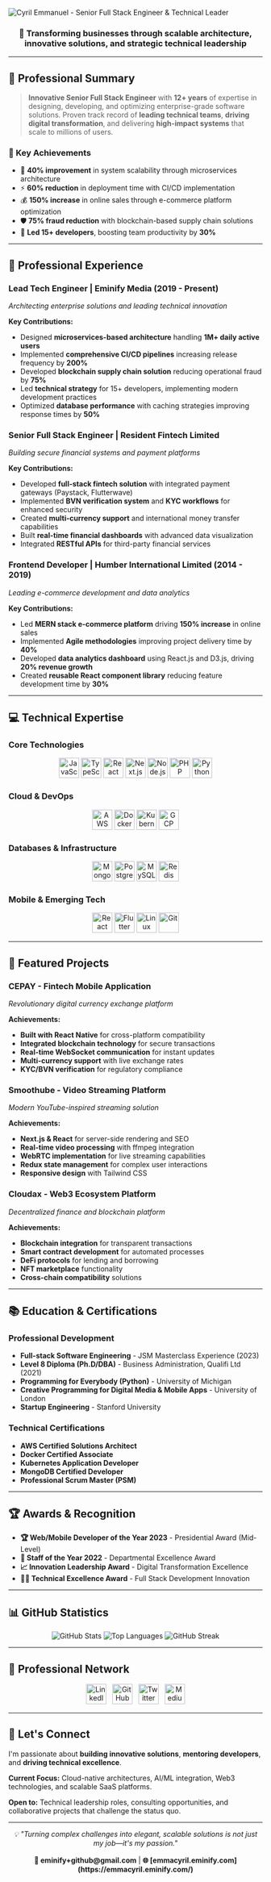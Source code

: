 ![Cyril Emmanuel - Senior Full Stack Engineer & Technical Leader](/assets/banner.svg)

<div align="center">
  <h3>🚀 Transforming businesses through scalable architecture, innovative solutions, and strategic technical leadership</h3>
</div>

---

## 🎯 Professional Summary

> **Innovative Senior Full Stack Engineer** with **12+ years** of expertise in designing, developing, and optimizing enterprise-grade software solutions. Proven track record of **leading technical teams**, **driving digital transformation**, and delivering **high-impact systems** that scale to millions of users.

### 💼 Key Achievements
- 🔧 **40% improvement** in system scalability through microservices architecture
- ⚡ **60% reduction** in deployment time with CI/CD implementation  
- 💰 **150% increase** in online sales through e-commerce platform optimization
- 🛡️ **75% fraud reduction** with blockchain-based supply chain solutions
- 👥 **Led 15+ developers**, boosting team productivity by **30%**

---

## 🏢 Professional Experience

### **Lead Tech Engineer** | **Eminify Media** (2019 - Present)
*Architecting enterprise solutions and leading technical innovation*

**Key Contributions:**
- Designed **microservices-based architecture** handling **1M+ daily active users**
- Implemented **comprehensive CI/CD pipelines** increasing release frequency by **200%**
- Developed **blockchain supply chain solution** reducing operational fraud by **75%**
- Led **technical strategy** for 15+ developers, implementing modern development practices
- Optimized **database performance** with caching strategies improving response times by **50%**

### **Senior Full Stack Engineer** | **Resident Fintech Limited** 
*Building secure financial systems and payment platforms*

**Key Contributions:**
- Developed **full-stack fintech solution** with integrated payment gateways (Paystack, Flutterwave)
- Implemented **BVN verification system** and **KYC workflows** for enhanced security
- Created **multi-currency support** and international money transfer capabilities
- Built **real-time financial dashboards** with advanced data visualization
- Integrated **RESTful APIs** for third-party financial services

### **Frontend Developer** | **Humber International Limited** (2014 - 2019)
*Leading e-commerce development and data analytics*

**Key Contributions:**
- Led **MERN stack e-commerce platform** driving **150% increase** in online sales
- Implemented **Agile methodologies** improving project delivery time by **40%**
- Developed **data analytics dashboard** using React.js and D3.js, driving **20% revenue growth**
- Created **reusable React component library** reducing feature development time by **30%**

---

## 💻 Technical Expertise

### **Core Technologies**
<div align="center">
  <img src="https://raw.githubusercontent.com/devicons/devicon/master/icons/javascript/javascript-original.svg" alt="JavaScript" width="40" height="40">
  <img src="https://raw.githubusercontent.com/devicons/devicon/master/icons/typescript/typescript-original.svg" alt="TypeScript" width="40" height="40">
  <img src="https://raw.githubusercontent.com/devicons/devicon/master/icons/react/react-original-wordmark.svg" alt="React" width="40" height="40">
  <img src="https://raw.githubusercontent.com/devicons/devicon/master/icons/nextjs/nextjs-original-wordmark.svg" alt="Next.js" width="40" height="40">
  <img src="https://raw.githubusercontent.com/devicons/devicon/master/icons/nodejs/nodejs-original-wordmark.svg" alt="Node.js" width="40" height="40">
  <img src="https://raw.githubusercontent.com/devicons/devicon/master/icons/php/php-original.svg" alt="PHP" width="40" height="40">
  <img src="https://raw.githubusercontent.com/devicons/devicon/master/icons/python/python-original.svg" alt="Python" width="40" height="40">
</div>

### **Cloud & DevOps**
<div align="center">
  <img src="https://raw.githubusercontent.com/devicons/devicon/master/icons/amazonwebservices/amazonwebservices-original-wordmark.svg" alt="AWS" width="40" height="40">
  <img src="https://raw.githubusercontent.com/devicons/devicon/master/icons/docker/docker-original-wordmark.svg" alt="Docker" width="40" height="40">
  <img src="https://raw.githubusercontent.com/devicons/devicon/master/icons/kubernetes/kubernetes-plain.svg" alt="Kubernetes" width="40" height="40">
  <img src="https://www.vectorlogo.zone/logos/google_cloud/google_cloud-icon.svg" alt="GCP" width="40" height="40">
</div>

### **Databases & Infrastructure**
<div align="center">
  <img src="https://raw.githubusercontent.com/devicons/devicon/master/icons/mongodb/mongodb-original-wordmark.svg" alt="MongoDB" width="40" height="40">
  <img src="https://raw.githubusercontent.com/devicons/devicon/master/icons/postgresql/postgresql-original-wordmark.svg" alt="PostgreSQL" width="40" height="40">
  <img src="https://raw.githubusercontent.com/devicons/devicon/master/icons/mysql/mysql-original-wordmark.svg" alt="MySQL" width="40" height="40">
  <img src="https://raw.githubusercontent.com/devicons/devicon/master/icons/redis/redis-original-wordmark.svg" alt="Redis" width="40" height="40">
</div>

### **Mobile & Emerging Tech**
<div align="center">
  <img src="https://raw.githubusercontent.com/devicons/devicon/master/icons/react/react-original-wordmark.svg" alt="React Native" width="40" height="40">
  <img src="https://www.vectorlogo.zone/logos/flutterio/flutterio-icon.svg" alt="Flutter" width="40" height="40">
  <img src="https://raw.githubusercontent.com/devicons/devicon/master/icons/linux/linux-original.svg" alt="Linux" width="40" height="40">
  <img src="https://www.vectorlogo.zone/logos/git-scm/git-scm-icon.svg" alt="Git" width="40" height="40">
</div>

---

## 🚀 Featured Projects

### **CEPAY - Fintech Mobile Application**
*Revolutionary digital currency exchange platform*

**Achievements:**
- **Built with React Native** for cross-platform compatibility
- **Integrated blockchain technology** for secure transactions
- **Real-time WebSocket communication** for instant updates
- **Multi-currency support** with live exchange rates
- **KYC/BVN verification** for regulatory compliance

### **Smoothube - Video Streaming Platform**
*Modern YouTube-inspired streaming solution*

**Achievements:**
- **Next.js & React** for server-side rendering and SEO
- **Real-time video processing** with ffmpeg integration
- **WebRTC implementation** for live streaming capabilities
- **Redux state management** for complex user interactions
- **Responsive design** with Tailwind CSS

### **Cloudax - Web3 Ecosystem Platform**
*Decentralized finance and blockchain platform*

**Achievements:**
- **Blockchain integration** for transparent transactions
- **Smart contract development** for automated processes
- **DeFi protocols** for lending and borrowing
- **NFT marketplace** functionality
- **Cross-chain compatibility** solutions

---

## 📚 Education & Certifications

### **Professional Development**
- **Full-stack Software Engineering** - JSM Masterclass Experience (2023)
- **Level 8 Diploma (Ph.D/DBA)** - Business Administration, Qualifi Ltd (2021)
- **Programming for Everybody (Python)** - University of Michigan
- **Creative Programming for Digital Media & Mobile Apps** - University of London
- **Startup Engineering** - Stanford University

### **Technical Certifications**
- **AWS Certified Solutions Architect**
- **Docker Certified Associate**
- **Kubernetes Application Developer**
- **MongoDB Certified Developer**
- **Professional Scrum Master (PSM)**

---

## 🏆 Awards & Recognition

- **🏆 Web/Mobile Developer of the Year 2023** - Presidential Award (Mid-Level)
- **🥇 Staff of the Year 2022** - Departmental Excellence Award
- **📈 Innovation Leadership Award** - Digital Transformation Excellence
- **👨‍💻 Technical Excellence Award** - Full Stack Development Innovation

---

## 📊 GitHub Statistics

<div align="center">
  <img src="https://github-readme-stats.vercel.app/api?username=emmacyril&show_icons=true&theme=radical&hide_border=true" alt="GitHub Stats">
  <img src="https://github-readme-stats.vercel.app/api/top-langs/?username=emmacyril&layout=compact&theme=radical&hide_border=true" alt="Top Languages">
  <img src="https://github-readme-streak-stats.herokuapp.com/?user=emmacyril&theme=radical&hide_border=true" alt="GitHub Streak">
</div>

---

## 🔗 Professional Network

<div align="center">
  
[<picture><source media='(prefers-color-scheme: dark)' srcset='https://api.iconify.design/simple-icons/linkedin.svg?color=white&height=40'><source media='(prefers-color-scheme: light)' srcset='https://api.iconify.design/simple-icons/linkedin.svg?color=0077b5&height=40'><img alt='LinkedIn' src='https://api.iconify.design/simple-icons/linkedin.svg?color=0077b5&height=40' height='40'></picture>](https://linkedin.com/in/emmacyril)
&nbsp;
[<picture><source media='(prefers-color-scheme: dark)' srcset='https://api.iconify.design/simple-icons/github.svg?color=white&height=40'><source media='(prefers-color-scheme: light)' srcset='https://api.iconify.design/simple-icons/github.svg?color=333&height=40'><img alt='GitHub' src='https://api.iconify.design/simple-icons/github.svg?color=333&height=40' height='40'></picture>](https://github.com/emmacyril)
&nbsp;
[<picture><source media='(prefers-color-scheme: dark)' srcset='https://api.iconify.design/simple-icons/twitter.svg?color=white&height=40'><source media='(prefers-color-scheme: light)' srcset='https://api.iconify.design/simple-icons/twitter.svg?color=1da1f2&height=40'><img alt='Twitter' src='https://api.iconify.design/simple-icons/twitter.svg?color=1da1f2&height=40' height='40'></picture>](https://twitter.com/cyrifi)
&nbsp;
[<picture><source media='(prefers-color-scheme: dark)' srcset='https://api.iconify.design/simple-icons/medium.svg?color=white&height=40'><source media='(prefers-color-scheme: light)' srcset='https://api.iconify.design/simple-icons/medium.svg?color=000&height=40'><img alt='Medium' src='https://api.iconify.design/simple-icons/medium.svg?color=000&height=40' height='40'></picture>](https://dev.to/emmacyril)

</div>

---

## 🤝 Let's Connect

I'm passionate about **building innovative solutions**, **mentoring developers**, and **driving technical excellence**. 

**Current Focus:** Cloud-native architectures, AI/ML integration, Web3 technologies, and scalable SaaS platforms.

**Open to:** Technical leadership roles, consulting opportunities, and collaborative projects that challenge the status quo.

---

<div align="center">
  <i>💡 "Turning complex challenges into elegant, scalable solutions is not just my job—it's my passion."</i>
  <br><br>
  <strong>📧 eminify+github@gmail.com</strong> | 
  <strong>🌐 [emmacyril.eminify.com](https://emmacyril.eminify.com/)</strong>
</div>